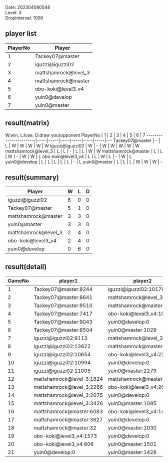 Date: 202304080548  
Level: 3  
DropInterval: 1000  
## player list
PlayerNo  |  Player
----------|----------------------
1         |  Tackey07@master
2         |  iguzzi@iguzzi02
3         |  mattshamrock@level_3
4         |  mattshamrock@master
5         |  obo-koki@level3_v4
6         |  yuin0@develop
7         |  yuin0@master
## result(matrix)
W:win, L:lose, D:draw
you\opponent PlayerNo  |  1  |  2  |  3  |  4  |  5  |  6  |  7
-----------------------|-----|-----|-----|-----|-----|-----|---
Tackey07@master        |  -  |  L  |  W  |  W  |  W  |  W  |  W
iguzzi@iguzzi02        |  W  |  -  |  W  |  W  |  W  |  W  |  W
mattshamrock@level_3   |  L  |  L  |  -  |  L  |  L  |  W  |  W
mattshamrock@master    |  L  |  L  |  W  |  -  |  W  |  W  |  L
obo-koki@level3_v4     |  L  |  L  |  W  |  L  |  -  |  W  |  L
yuin0@develop          |  L  |  L  |  L  |  L  |  L  |  -  |  L
yuin0@master           |  L  |  L  |  L  |  W  |  W  |  W  |  -
## result(summary)
Player                |  W  |  L  |  D
----------------------|-----|-----|---
iguzzi@iguzzi02       |  6  |  0  |  0
Tackey07@master       |  5  |  1  |  0
mattshamrock@master   |  3  |  3  |  0
yuin0@master          |  3  |  3  |  0
mattshamrock@level_3  |  2  |  4  |  0
obo-koki@level3_v4    |  2  |  4  |  0
yuin0@develop         |  0  |  6  |  0
## result(detail)
GameNo  |  player1                    |  player2
--------|-----------------------------|---------------------------
1       |  Tackey07@master:8244       |  iguzzi@iguzzi02:10178
2       |  Tackey07@master:8641       |  mattshamrock@level_3:1518
3       |  Tackey07@master:9510       |  mattshamrock@master:4236
4       |  Tackey07@master:7417       |  obo-koki@level3_v4:1029
5       |  Tackey07@master:9043       |  yuin0@develop:0
6       |  Tackey07@master:8504       |  yuin0@master:1029
7       |  iguzzi@iguzzi02:9113       |  mattshamrock@level_3:2165
8       |  iguzzi@iguzzi02:13822      |  mattshamrock@master:2962
9       |  iguzzi@iguzzi02:10654      |  obo-koki@level3_v4:2315
10      |  iguzzi@iguzzi02:10994      |  yuin0@develop:0
11      |  iguzzi@iguzzi02:11005      |  yuin0@master:2279
12      |  mattshamrock@level_3:1824  |  mattshamrock@master:2523
13      |  mattshamrock@level_3:2266  |  obo-koki@level3_v4:2640
14      |  mattshamrock@level_3:2075  |  yuin0@develop:0
15      |  mattshamrock@level_3:3426  |  yuin0@master:1085
16      |  mattshamrock@master:6083   |  obo-koki@level3_v4:1471
17      |  mattshamrock@master:3627   |  yuin0@develop:0
18      |  mattshamrock@master:32     |  yuin0@master:1030
19      |  obo-koki@level3_v4:1573    |  yuin0@develop:0
20      |  obo-koki@level3_v4:806     |  yuin0@master:1501
21      |  yuin0@develop:0            |  yuin0@master:1428
